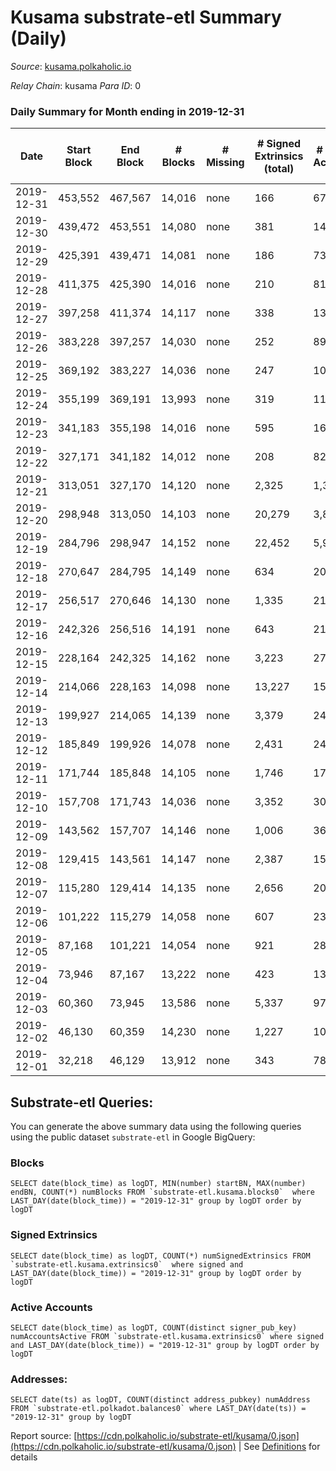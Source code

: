 # Kusama substrate-etl Summary (Daily)

_Source_: [kusama.polkaholic.io](https://kusama.polkaholic.io)

*Relay Chain*: kusama
*Para ID*: 0



### Daily Summary for Month ending in 2019-12-31


| Date | Start Block | End Block | # Blocks | # Missing | # Signed Extrinsics (total) | # Active Accounts | # Addresses with Balances | # Events | # Transfers | # XCM Transfers In | # XCM Transfers Out |
| ---- | ----------- | --------- | -------- | --------- | --------------------------- | ----------------- | ------------------------- | -------- | ----------- | ------------------ | ------------------- |
| 2019-12-31 | 453,552 | 467,567 | 14,016 | none  | 166 | 67 |  | 42,325 | 66 ($1,701,115.78) |   |   |
| 2019-12-30 | 439,472 | 453,551 | 14,080 | none  | 381 | 141 |  | 42,871 | 148 ($36,999,188.24) |   |   |
| 2019-12-29 | 425,391 | 439,471 | 14,081 | none  | 186 | 73 |  | 42,624 | 86 ($3,979,484.54) |   |   |
| 2019-12-28 | 411,375 | 425,390 | 14,016 | none  | 210 | 81 |  | 42,400 | 78 ($14,307,177.24) |   |   |
| 2019-12-27 | 397,258 | 411,374 | 14,117 | none  | 338 | 139 |  | 42,958 | 143 ($10,487,127.63) |   |   |
| 2019-12-26 | 383,228 | 397,257 | 14,030 | none  | 252 | 89 |  | 42,476 | 132 ($7,294,356.60) |   |   |
| 2019-12-25 | 369,192 | 383,227 | 14,036 | none  | 247 | 103 |  | 42,582 | 115 ($6,102,331.66) |   |   |
| 2019-12-24 | 355,199 | 369,191 | 13,993 | none  | 319 | 111 |  | 42,603 | 153 ($15,858,579.54) |   |   |
| 2019-12-23 | 341,183 | 355,198 | 14,016 | none  | 595 | 166 |  | 43,236 | 257 ($13,664,336.41) |   |   |
| 2019-12-22 | 327,171 | 341,182 | 14,012 | none  | 208 | 82 |  | 42,489 | 87 ($15,548,264.14) |   |   |
| 2019-12-21 | 313,051 | 327,170 | 14,120 | none  | 2,325 | 1,357 |  | 46,970 | 110 ($2,213,015.74) |   |   |
| 2019-12-20 | 298,948 | 313,050 | 14,103 | none  | 20,279 | 3,882 |  | 82,743 | 205 ($16,077,455.54) |   |   |
| 2019-12-19 | 284,796 | 298,947 | 14,152 | none  | 22,452 | 5,922 |  | 87,371 | 323 ($323,752,463.08) |   |   |
| 2019-12-18 | 270,647 | 284,795 | 14,149 | none  | 634 | 204 |  | 43,727 | 203 ($41,091,666.82) |   |   |
| 2019-12-17 | 256,517 | 270,646 | 14,130 | none  | 1,335 | 215 |  | 44,584 | 197 ($7,704,304.51) |   |   |
| 2019-12-16 | 242,326 | 256,516 | 14,191 | none  | 643 | 219 |  | 44,082 | 302 ($12,380,826.80) |   |   |
| 2019-12-15 | 228,164 | 242,325 | 14,162 | none  | 3,223 | 272 |  | 46,659 | 354 ($22,150,828.30) |   |   |
| 2019-12-14 | 214,066 | 228,163 | 14,098 | none  | 13,227 | 154 |  | 56,201 | 367 ($11,381,570.48) |   |   |
| 2019-12-13 | 199,927 | 214,065 | 14,139 | none  | 3,379 | 241 |  | 47,724 | 637 ($6,875,512.54) |   |   |
| 2019-12-12 | 185,849 | 199,926 | 14,078 | none  | 2,431 | 240 |  | 47,381 | 498 ($30,327,504.92) |   |   |
| 2019-12-11 | 171,744 | 185,848 | 14,105 | none  | 1,746 | 176 |  | 46,008 | 306 ($11,328,467.94) |   |   |
| 2019-12-10 | 157,708 | 171,743 | 14,036 | none  | 3,352 | 306 |  | 47,548 | 740 ($59,093,400.95) |   |   |
| 2019-12-09 | 143,562 | 157,707 | 14,146 | none  | 1,006 | 361 |  | 44,702 | 507 ($68,674,907.20) |   |   |
| 2019-12-08 | 129,415 | 143,561 | 14,147 | none  | 2,387 | 151 |  | 45,571 | 303 ($2,881,473.52) |   |   |
| 2019-12-07 | 115,280 | 129,414 | 14,135 | none  | 2,656 | 203 |  | 46,262 | 500 ($20,855,577.14) |   |   |
| 2019-12-06 | 101,222 | 115,279 | 14,058 | none  | 607 | 238 |  | 43,607 | 290 ($13,331,434.17) |   |   |
| 2019-12-05 | 87,168 | 101,221 | 14,054 | none  | 921 | 286 |  | 45,165 | 416 ($10,244,922.19) |   |   |
| 2019-12-04 | 73,946 | 87,167 | 13,222 | none  | 423 | 135 |  | 41,244 | 83 ($47,264,516.22) |   |   |
| 2019-12-03 | 60,360 | 73,945 | 13,586 | none  | 5,337 | 97 |  | 51,724 |   |   |   |
| 2019-12-02 | 46,130 | 60,359 | 14,230 | none  | 1,227 | 103 |  | 45,257 | 2 ($664.58) |   |   |
| 2019-12-01 | 32,218 | 46,129 | 13,912 | none  | 343 | 78 |  | 42,626 | 91 ($4,228,229.90) |   |   |

## Substrate-etl Queries:
You can generate the above summary data using the following queries using the public dataset `substrate-etl` in Google BigQuery:


### Blocks
```
SELECT date(block_time) as logDT, MIN(number) startBN, MAX(number) endBN, COUNT(*) numBlocks FROM `substrate-etl.kusama.blocks0`  where LAST_DAY(date(block_time)) = "2019-12-31" group by logDT order by logDT
```


### Signed Extrinsics
```
SELECT date(block_time) as logDT, COUNT(*) numSignedExtrinsics FROM `substrate-etl.kusama.extrinsics0`  where signed and LAST_DAY(date(block_time)) = "2019-12-31" group by logDT order by logDT
```


### Active Accounts
```
SELECT date(block_time) as logDT, COUNT(distinct signer_pub_key) numAccountsActive FROM `substrate-etl.kusama.extrinsics0` where signed and LAST_DAY(date(block_time)) = "2019-12-31" group by logDT order by logDT
```


### Addresses:
```
SELECT date(ts) as logDT, COUNT(distinct address_pubkey) numAddress FROM `substrate-etl.polkadot.balances0` where LAST_DAY(date(ts)) = "2019-12-31" group by logDT
```



Report source: [https://cdn.polkaholic.io/substrate-etl/kusama/0.json](https://cdn.polkaholic.io/substrate-etl/kusama/0.json) | See [Definitions](/DEFINITIONS.md) for details
